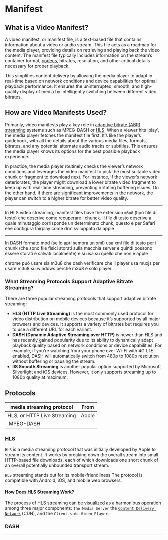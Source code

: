 # Manifest
## What is a Video Manifest?

A video manifest, or manifest file, is a text-based file that contains information about a video or audio stream. This file acts as a roadmap for the media player, providing details on retrieving and playing back the video content. The manifest file typically includes information on the stream’s container format, [codecs](https://cloudinary.com/glossary/codecs), bitrates, resolution, and other critical details necessary for proper playback.

This simplifies content delivery by allowing the media player to adapt in real-time based on network conditions and device capabilities for optimal playback performance. It ensures the uninterrupted, smooth, and high-quality display of media by intelligently switching between different video bitrates.


## How are Video Manifests Used?
Primarily, video manifests play a key role in [adaptive bitrate (ABR) streaming](https://cloudinary.com/glossary/adaptive-bitrate-streaming) systems such as MPEG-DASH or [HLS](https://cloudinary.com/glossary/hls-streaming). When a viewer hits ‘play’, the media player fetches the manifest file first. It’s like the player’s guidebook, with all the details about the various media files, formats, bitrates, and any potential alternate audio tracks or subtitles. This ensures the media player knows its options for the best possible playback experience.

In practice, the media player routinely checks the viewer’s network conditions and leverages the video manifest to pick the most suitable video chunk or fragment to download next. For instance, if the viewer’s network deteriorates, the player might download a lower bitrate video fragment to keep up with real-time streaming, preventing irritating buffering issues. On the other hand, if there are significant improvements in the network, the player can switch to a higher bitrate for better video quality.

-----------
In HLS video streaming, manifest files have the extension `m3u8` (tipo file di testo) che descrive come recuperare i chunck. Il file di testo descrive a quale minutaggio corrisponde un determinato chunk, questo è per Safari ehe configura fairplay come drm sviluppato da apple

-----------
In DASH formato mpd (se lo apri sembra un xml) usa xml file di testo per i chunk (che sono file fisici storati sulla macchia server e quindi possono essere storati e salvati localmente) e si usa su quello che non è apple

chrome può usare sia m3u8 che dash verificare che il player usa muxjs per usare m3u8 su windows perchè m3u8 è solo player



### **What Streaming Protocols Support Adaptive Bitrate Streaming?**

There are three popular streaming protocols that support adaptive bitrate streaming:

- **HLS (HTTP Live Streaming)** is the most commonly used protocol for video distribution on mobile devices because it’s supported by all major browsers and devices. It supports a variety of bitrates but requires you to use a different URL for each variant.
- **DASH (Dynamic Adaptive Streaming over HTTP)** is newer than HLS and has recently gained popularity due to its ability to dynamically adapt playback quality based on network conditions or device capabilities. For example, if you’re watching from your phone over Wi-Fi with 4G LTE enabled, DASH will automatically switch from 480p to 1080p resolution without buffering or pausing the stream.
- **IIS Smooth Streaming** is another popular option supported by Microsoft Silverlight and iOS devices. However, it only supports streaming up to 1080p quality at maximum.

## Protocols

| media streaming protocol    | From  |
| --------------------------- | ----- |
| HLS, or HTTP Live Streaming | Apple |
|  MPEG-DASH                        |       |

### [HLS](https://www.gumlet.com/learn/hls-streaming/)

`HLS` is a media streaming protocol that was initially developed by Apple to stream its content. It works by breaking down the overall stream into small HTTP-based file downloads, each of which downloads one short chunk of an overall potentially unbounded transport stream.

`HLS` streaming stands out for its mobile-friendliness The protocol is compatible with Android, iOS, and mobile web browsers.

#### How Does HLS Streaming Work?

The process of HLS streaming can be visualized as a harmonious operation among three major components: `The Media Server` the [`Content Delivery Network`](https://www.gumlet.com/learn/what-is-video-cdn/) (CDN), and the `Client-side Video Player`.

### DASH

---
